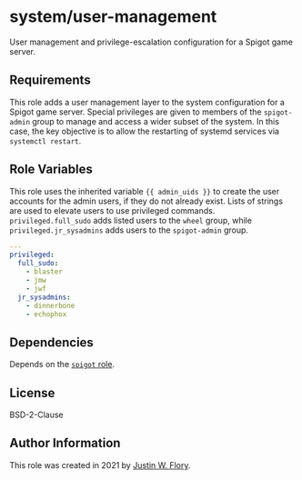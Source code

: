 system/user-management
======================

User management and privilege-escalation configuration for a Spigot game server.


Requirements
------------

This role adds a user management layer to the system configuration for a Spigot game server.
Special privileges are given to members of the `spigot-admin` group to manage and access a wider subset of the system.
In this case, the key objective is to allow the restarting of systemd services via `systemctl restart`.


Role Variables
--------------

This role uses the inherited variable `{{ admin_uids }}` to create the user accounts for the admin users, if they do not already exist.
Lists of strings are used to elevate users to use privileged commands.
`privileged.full_sudo` adds listed users to the `wheel` group, while `privileged.jr_sysadmins` adds users to the `spigot-admin` group.

```yaml
---
privileged:
  full_sudo:
	- blaster
	- jmw
	- jwf
  jr_sysadmins:
  	- dinnerbone
	- echophox
```


Dependencies
------------

Depends on the [`spigot` role](https://github.com/CrystalCraftMC/infrastructure/tree/master/roles/spigot).


License
-------

BSD-2-Clause


Author Information
------------------

This role was created in 2021 by [Justin W. Flory](https://jwf.io/).
